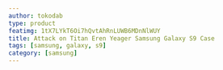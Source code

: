 ```yaml
---
author: tokodab
type: product
featimg: 1tX7LYkT6Oi7hQvtAhRnLUWB6MDnNlWUY
title: Attack on Titan Eren Yeager Samsung Galaxy S9 Case
tags: [samsung, galaxy, s9]
category: [samsung]
---
```


